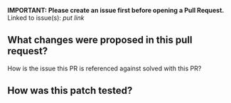 **IMPORTANT: Please create an issue first before opening a Pull Request.**
Linked to issue(s): _put link_

## What changes were proposed in this pull request?

<!-- You can skip this if you're fixing a typo or adding an app to the Showcase. -->

How is the issue this PR is referenced against solved with this PR?

## How was this patch tested?

